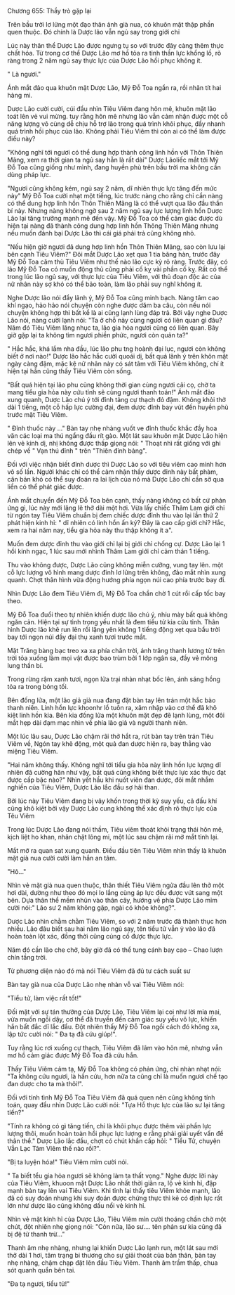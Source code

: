 




Chương 655: Thầy trò gặp lại


Trên bầu trời lơ lửng một đạo thân ảnh già nua, có khuôn mặt thập phần quen thuộc. Đó chính là Dược lão vẫn ngủ say trong giới chỉ

Lúc này thân thể Dược Lão được ngưng tụ so với trước đây càng thêm thực chất hóa. Từ trong cơ thể Dược Lão mơ hồ tỏa ra tinh thần lực khổng lồ, rõ ràng trong 2 năm ngủ say thực lực của Dược Lão hồi phục không ít.

" Là ngươi."

Ánh mắt đảo qua khuôn mặt Dược Lão, Mỹ Đỗ Toa ngẩn ra, rồi nhăn tít hai hàng mi.

Dược Lão cười cười, cúi đầu nhìn Tiêu Viêm đang hôn mê, khuôn mặt lão toát lên vẻ vui mừng. tuy rằng hôn mê nhưng lão vẫn cảm nhận được một cỗ năng lượng vô cùng dễ chịu hỗ trợ lão trong quá trình khôi phục, đẩy nhanh quá trình hồi phục của lão. Không phải Tiêu Viêm thì còn ai có thể làm được điều này?

"Không nghĩ tới ngươi có thể dung hợp thành công linh hồn với Thôn Thiên Mãng, xem ra thời gian ta ngủ say hẳn là rất dài" Dược Lãoliếc mắt tới Mỹ Đỗ Toa cũng giống như mình, đang huyền phù trên bầu trời ma không cần dùng pháp lực.

"Ngươi cũng không kém, ngủ say 2 năm, dĩ nhiên thực lực tăng đến mức này" Mỹ Đỗ Toa cười nhạt một tiếng, lúc trước nàng cho rằng chỉ cần nàng có thể dung hợp linh hồn Thôn Thiên Mãng là có thể vượt qua lão đầu thần bí này. Nhưng nàng không ngờ sau 2 năm ngủ say lực lượng linh hồn Dược Lão lại tăng trưởng mạnh mẽ đến vậy. Mỹ Đỗ Toa có thể cảm giác được dù hiện tại nàng đã thành công dung hợp linh hồn Thông Thiên Mãng nhưng nếu muốn đánh bại Dược Lão thì cái giá phải trả cũng không nhỏ.

"Nếu hiện giờ ngươi đã dung hợp linh hồn Thôn Thiên Mãng, sao còn lưu lại bên cạnh Tiêu Viêm?" Đôi mắt Dược Lão xẹt qua 1 tia băng hàn, trước đây Mỹ Đỗ Toa căm thù Tiêu Viêm như thế nào lão cực kỳ rõ ràng. Trước đây, có lão Mỹ Đỗ Toa có muốn động thủ cũng phải cố kỵ vài phần cố kỵ. Rất có thể trong lúc lão ngủ say, với thực lực của Tiêu Viêm, với thủ đoạn độc ác của nữ nhân này sợ khó có thể bảo toàn, làm lão phải suy nghĩ không ít.

Nghe Dược lão nói đầy lãnh ý, Mỹ Đỗ Toa cũng minh bạch. Nàng tâm cao khí ngạo, hảo hảo nói chuyện còn nghe được dăm ba câu, còn nếu nói chuyện không hợp thì bất kể là ai cũng lạnh lùng đáp trả. Bởi vậy nghe Dược Lão nói, nàng cười lạnh nói: "Ta ở chỗ này cùng ngươi có liên quan gì đâu? Năm đó Tiêu Viêm lăng nhục ta, lão gia hỏa ngươi cũng có liên quan. Bây giờ gặp lại ta không tìm ngươi phiền phức, ngươi còn quản ta?"

" Hắc hắc, khá lắm nha đầu, lúc lão phu tng hoành đại lục, ngươi còn không biết ở nơi nào!" Dược lão hắc hắc cười quoái dị, bất quá lãnh ý trên khôn mặt ngày càng đậm, mặc kệ nữ nhân này có sát tâm với Tiêu Viêm không, chí ít hiện tại hắn cũng thấy Tiêu Viêm còn sống.

"Bất quá hiện tại lão phu cũng không thời gian cùng ngươi cãi cọ, chờ ta mang tiểu gia hỏa này cứu tỉnh sẽ cùng ngươi thanh toán!" Ánh mắt đảo xung quanh, Dược Lão chú ý tới đỉnh tảng cự thạch đỏ đậm. Không khỏi thở dài 1 tiếng, một cỗ hấp lực cường đại, đem dược đỉnh bay vút đến huyền phù trước mặt Tiêu Viêm.

" Đỉnh thuốc này …" Bàn tay nhẹ nhàng vuốt ve đỉnh thuốc khắc đầy hoa văn các loại ma thú ngẩng đầu rít gào. Một lát sau khuôn mặt Dược Lão hiện lên vẻ kinh dị, nhị không được thấp giọng nói: " Thoạt nhì rất giống với ghi chép về " Vạn thú đỉnh " trên "Thiên đỉnh bảng".

Đối với việc nhận biết đỉnh dược thì Dược Lão so với tiêu viêm cao minh hơn vô số lần. Người khác chỉ có thể cảm nhận thấy dược đỉnh này bất phàm, căn bản khó có thể suy đoán ra lai lịch của nó mà Dược Lão chỉ cần sờ qua liền có thể phát giác được.

Ánh mắt chuyển đến Mỹ Đỗ Toa bên cạnh, thấy nàng không có bất cứ phản ứng gì, lúc này mới lặng lẽ thở dài một hơi. Vừa lấy chiếc Thâm Lam giới chỉ từ ngón tay Tiêu Viêm chuẩn bị đem chiếc dược đỉnh thu vào lại lần thứ 2 phát hiện kinh hỉ: " dĩ nhiên có linh hồn ấn ký? Đây là cao cấp giới chỉ? Hắc, xem ra hai năm nay, tiểu gia hỏa này thu thập không ít a".

Muốn đem dược đỉnh thu vào giới chỉ lại bị giới chỉ chống cự. Dược Lão lại 1 hồi kinh ngạc, 1 lúc sau mới nhình Thâm Lam giới chỉ cảm thán 1 tiếng.

Thu vào không được, Dược Lão cũng không miễn cưỡng, vung tay lên. một cỗ lực lượng vô hình mang dược đinh lơ lửng trên không, đảo mắt nhìn xung quanh. Chợt thân hình vừa động hướng phía ngọn núi cao phía trước bay đi.

Nhìn Dược Lão đem Tiêu Viêm đi, Mỹ Đỗ Toa chần chờ 1 cút rồi cấp tốc bay theo.

Mỹ Đỗ Toa đuổi theo tự nhiên khiến dược lão chú ý, nhíu mày bất quá không ngăn cản. Hiện tại sự tình trọng yếu nhất là đem tiểu tử kia cứu tỉnh. Thân hình Dược lão khẽ run lên rồi lặng yên không 1 tiếng động xẹt qua bầu trời bay tới ngọn núi đầy đại thụ xanh tươi trước mắt.

Mặt Trăng bàng bạc treo xa xa phía chân trời, ánh trăng thanh lương từ trên trời tỏa xuống làm mọi vật được bao trùm bởi 1 lớp ngân sa, đầy vẻ mông lung thần bí.

Trong rừng rậm xanh tươi, ngọn lửa trại nhàn nhạt bốc lên, ánh sáng hồng tỏa ra trong bóng tối.

Bên đống lửa, một lão giả già nua đang đặt bàn tay lên trán một hắc bào thanh niên. Linh hồn lực khoonhr lồ tuôn ra, xâm nhập vào cơ thể đã khô kiệt linh hồn kia. Bên kia đống lửa một khuôn mặt đẹp đẽ lạnh lùng, một đôi mắt hẹp dài đạm mạc nhìn về phía lão giả và người thanh niên.

Một lúc lâu sau, Dược Lão chậm rãi thở hắt ra, rút bàn tay trên trán Tiêu Viêm về, Ngón tay khẽ động, một quả đan dược hiện ra, bay thẳng vào miệng Tiêu Viêm.

"Hai năm không thấy. Không nghĩ tới tiểu gia hỏa này linh hồn lực lượng dĩ nhiên đã cường hãn như vậy, bất quá cũng không biết thực lực xác thực đạt được cấp bậc nào?" Nhìn yết hầu khi nuốt viên đan dược, đôi mắt nhắm nghiền của Tiêu Viêm, Dược Lão lắc đầu sợ hãi than.

Bởi lúc này Tiêu Viêm đang bị vây khốn trong thời kỳ suy yếu, cả đấu khí cũng khô kiệt bởi vậy Dược Lão cung không thể xác định rõ thực lực của Têu Viêm

Trong lúc Dược Lão đang nói thầm, Tiêu viêm thoát khỏi trạng thái hôn mê, kịch liệt ho khan, nhăn chặt lông mi, một lúc sau chậm rãi mở mắt tỉnh lại.

Mắt mở ra quan sat xung quanh. Điều đầu tiên Tiêu Viêm nhìn thấy là khuôn mặt già nua cười cười làm hắn an tâm.

"Hô..."

Nhìn vẻ mặt già nua quen thuộc, thân thiết Tiêu Viêm ngửa đầu lên thở một hơi dài, dường như theo đó mọi lo lắng cùng áp lực đều được vứt sang một bên. Dựa thân thể mềm nhũn vào thân cây, hướng về phía Dược Lão mỉm cười nói:" Lão sư 2 năm không gặp, ngài có khỏe không?".

Dược Lão nhìn chằm chằm Tiêu Viêm, so với 2 năm trước đã thành thục hơn nhiều. Lão đâu biết sau hai năm lão ngủ say, tên tiểu tử vẫn ỷ vào lão đã hoàn toàn lột xác, đồng thời cũng củng cố được thực lực.

Năm đó cần lão che chở, bây giờ đã có thể tung cánh bay cao – Chao lượn chín tầng trời.

Từ phương diện nào đó mà nói Tiêu Viêm đã đủ tư cách suất sư

Bàn tay già nua của Dược Lão nhẹ nhàn vỗ vai Tiêu Viêm nói:

"Tiểu tử, làm việc rất tốt!"

Đối mặt với sự tán thưởng của Dược Lão, Tiêu Viêm lại coi như lời mỉa mai, vừa muốn ngồi dậy, cơ thể đã truyền đến cảm giác suy yếu vô lực, khiến hắn bất đắc dĩ lắc đầu. Đột nhiên thấy Mỹ Đỗ Toa ngồi cách đó không xa, lập tức cười nói: " Đa tạ đã cứu giúp!".

Tuy rằng lúc rơi xuống cự thạch, Tiêu Viêm đã lâm vào hôn mê, nhưng vẫn mơ hồ cảm giác được Mỹ Đỗ Toa đã cứu hắn.

Thấy Tiêu Viêm cảm tạ, Mỹ Đỗ Toa không có phản ứng, chỉ nhàn nhạt nói: "Ta không cứu ngươi, là hắn cứu, hơn nữa ta cũng chỉ là muốn ngươi chế tạo đan dược cho ta mà thôi!".

Đối với tính tình Mỹ Đỗ Toa Tiêu Viêm đã quá quen nên cũng không tính toán, quay đầu nhìn Dược Lão cười nói: "Tựa Hồ thực lực của lão sư lại tăng tiến?"

"Tính ra không có gì tăng tiến, chỉ là khôi phục được thêm vài phần lực lượng thôi, muốn hoàn toàn hồi phục lực lượng e rằng phải giải uyết vấn đề thân thể." Dược Lão lắc đầu, chợt có chút khẩn cấp hỏi: " Tiểu Tử, chuyện Vẫn Lạc Tâm Viêm thế nào rồi?".

"Bị ta luyện hóa!" Tiêu Viêm mỉm cười nói.

" Ta biết tểu gia hỏa ngươi sẽ không làm ta thất vọng." Nghe được lời này của Tiêu Viêm, khuoon mặt Dược Lão nhất thời giãn ra, lộ vẻ kinh hỉ, đập mạnh bàn tay lên vai Tiêu Viêm. Khi tỉnh lại thấy tiêu Viêm khỏe mạnh, lão đã có suy đoán nhưng khi suy đoán được chứng thực thì kẻ có định lực rất lớn như dược lão cũng không dấu nổi vẻ kinh hỉ.

Nhìn vẻ mặt kinh hỉ của Dược Lão, Tiêu Viêm mỉn cười thoáng chần chờ một chút, đột nhiên nhẹ giọng nói: "Còn nữa, lão sư.... tên phản sư kia cũng đã bị đệ tử thanh trừ..."

Thanh âm nhẹ nhàng, nhưng lại khiến Dược Lão lạnh run, một lát sau mới thở dài 1 hơi, tâm trạng bi thương cho sự giải thoát của bản thân, bàn tay nhẹ nhàng, chậm chạp đặt lên đầu Tiêu Viêm. Thanh âm trầm thấp, chua sót quanh quẩn bên tai.

"Đa tạ ngươi, tiểu tử!"




